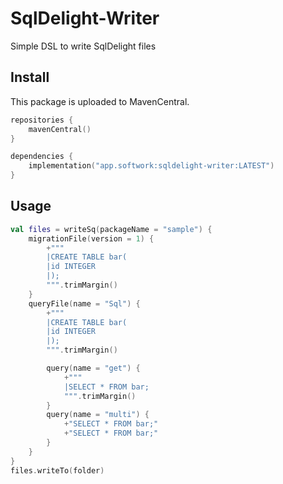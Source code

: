 # SqlDelight-Writer

Simple DSL to write SqlDelight files

## Install

This package is uploaded to MavenCentral.

```kotlin
repositories {
    mavenCentral()
}

dependencies {
    implementation("app.softwork:sqldelight-writer:LATEST")
}
```

## Usage

```kotlin
val files = writeSq(packageName = "sample") {
    migrationFile(version = 1) {
        +"""
        |CREATE TABLE bar(
        |id INTEGER
        |);
        """.trimMargin()
    }
    queryFile(name = "Sql") {
        +"""
        |CREATE TABLE bar(
        |id INTEGER
        |);
        """.trimMargin()

        query(name = "get") {
            +"""
            |SELECT * FROM bar;
            """.trimMargin()
        }
        query(name = "multi") {
            +"SELECT * FROM bar;"
            +"SELECT * FROM bar;"
        }
    }
}
files.writeTo(folder)
```
